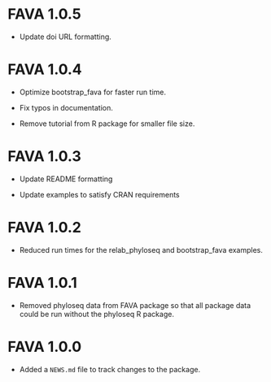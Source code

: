 # FAVA 1.0.5

* Update doi URL formatting. 

# FAVA 1.0.4

* Optimize bootstrap_fava for faster run time. 

* Fix typos in documentation. 

* Remove tutorial from R package for smaller file size. 

# FAVA 1.0.3

* Update README formatting

* Update examples to satisfy CRAN requirements 

# FAVA 1.0.2

* Reduced run times for the relab_phyloseq and bootstrap_fava examples. 

# FAVA 1.0.1

* Removed phyloseq data from FAVA package so that all package data could be run without the phyloseq R package. 

# FAVA 1.0.0

* Added a `NEWS.md` file to track changes to the package.
